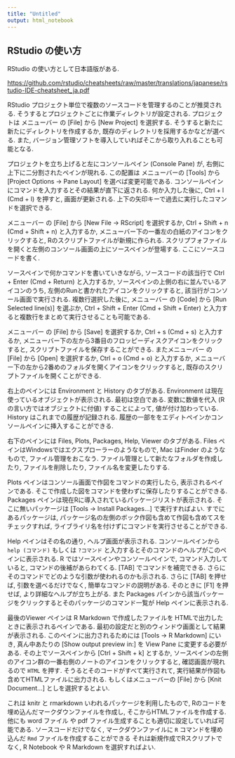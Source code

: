 ```yaml
---
title: "Untitled"
output: html_notebook
---
```




## RStudio の使い方
RStudio の使い方として日本語版がある.

https://github.com/rstudio/cheatsheets/raw/master/translations/japanese/rstudio-IDE-cheatsheet_ja.pdf


RStudio プロジェクト単位で複数のソースコードを管理するのことが推奨される.
そうするとプロジェクトごとに作業ディレクトリが設定される.
プロジェクトは
メニューバー の [File] から [New Project] を選択する.
そうすると新たに新たにディレクトリを作成するか, 既存のディレクトリを採用するかなどが選べる.
また, バージョン管理ソフトを導入していればそこから取り入れることも可能となる.

プロジェクトを立ち上げると左にコンソールペイン (Console Pane) が, 右側に上下に二分割されたペインが現れる.
この配置は メニューバーの [Tools] から [Project Options -> Pane Layout] を選べば変更可能である.
コンソールペインにコマンドを入力するとその結果が直下に返される.
何か入力した後に, Ctrl + l (Cmd + l) を押すと, 画面が更新される.
上下の矢印キーで過去に実行したコマンドを選択できる.

メニューバー の [File] から [New File -> RScript] を選択するか,
Ctrl + Shift + n (Cmd + Shift + n) と入力するか, メニューバー下の一番左の白紙のアイコンをクリックすると,
Rのスクリプトファイルが新規に作られる. 
スクリプフォファイルを開くと左側のコンソール画面の上にソースペインが登場する. 
ここにソースコードを書く.

ソースペインで何かコマンドを書いていきながら,
ソースコードの該当行で Ctrl + Enter (Cmd + Return) と入力するか, ソースペインの上側の右に並んでいるアイコンのうち, 左側のRunと書かれたアイコンをクリックすると, 該当行がコンソール画面で実行される.
複数行選択した後に, メニューバー の [Code] から [Run Selected line(s)] を選ぶか,
Ctrl + Shift + Enter  (Cmd + Shift + Enter) と入力すると複数行をまとめて実行させることも可能である.

メニューバー の [File] から [Save] を選択するか, Ctrl + s (Cmd + s) と入力するか, メニューバー下の左から3番目のフロッピーディスクアイコンをクリック
すると, スクリプトファイルを保存することができる.
またメニューバー の [File] から [Open] を選択するか,
Ctrl + o (Cmd + o) と入力するか, メニューバー下の左から2番めのフォルダを開くアイコンをクリックすると, 
既存のスクリプトファイルを開くことができる.

右上のペインには Environment と History のタブがある.
Environment は現在使っているオブジェクトが表示される.
最初は空白である. 
変数に数値を代入 (R の言い方ではオブジェクトに付値) することによって,
値が付け加わっている.
History はこれまでの履歴が記録される.
履歴の一部ををエディトペインかコンソールペインに挿入することができる.

右下のペインには Files, Plots, Packages, Help, Viewer のタブがある.
Files ペインはWindowsではエクスプローラーのようなもので,
Mac はFinder のようなもので, ファイル管理をおこなう.
ファイル管理として新たなフォルダを作成したり, ファイルを削除したり,
ファイル名を変更したりする.

Plots ペインはコンソール画面で作図をコマンドの実行したら, 表示されるペインである. そこで作成した図をコマンドを使わずに保存したりすることができる.
Packages ペインは現在Rに導入されているパッケージリストが表示される.
そこに無いパッケージは [Tools -> Install Packages...] で実行すればよい.
すでにあるパッケージは, パッケージ名の左側のボック作図も含めて作図も含めてスをチェックすれば,
ライブライリ名を付けずにコマンドを実行させることができる.

Help ペインはその名の通り, ヘルプ画面が表示される. 
コンソールペインから `help (コマンド)` もしくは `?コマンド` と入力するとそのコマンドのヘルプがこのペインに表示される.
R ではソースペインやコンソールペインで, コマンド入力していると, コマンドの後補があらわてくる. [TAB] でコマンドを補完できる.
さらにそのコマンドでどのような引数が使われるのかも示される.
さらに [TAB] を押せば, 引数を選べるだけでなく, 簡単なコマンドの説明がある.
そのときに [F1] を押せば, より詳細なヘルプが立ち上がる.
また Packages パインから該当パッケージをクリックするとそのパッケージのコマンド一覧が Help ペインに表示される.

最後のViewer ペインは R Markdown で作成したファイルを HTMLで出力したときに表示されるペインである.
最初の設定だと別のウィンドウ画面として結果が表示される.
このペインに出力されるためには [Tools -> R Markdown] にいき, 真ん中あたりの
[Show output preview in:] を View Pane に変更する必要がある. 
その上でソースペインから [Ctrl + Shift + k] とするか, ソースペインの左側のアイコン群の一番右側のノートのアイコンをクリックすると,
確認画面が現れるので `HTML` を押す. 
そうるとそのコードがすべて実行されて, 実行結果が作図も含めてHTMLファイルに出力される.
もしくはメニューバーの [File] から [Knit Document...] としを選択するとよい.

これは knitr と rmarkdown いわれるパッケージを利用したもので, Rのコードを埋め込んだマークダウンファイルを作成し,
そこからHTMLファイルを作成する.
他にも word ファイル や pdf ファイル生成することも適切に設定していれば可能である.
ソースコードだけでなく, マークダウンファイルに `R` コマンドを埋め込んだ `Rmd` ファイルを作成することができる
それは新規作成でRスクリプトでなく, R Notebook や R Markdown を選択すればよい.

